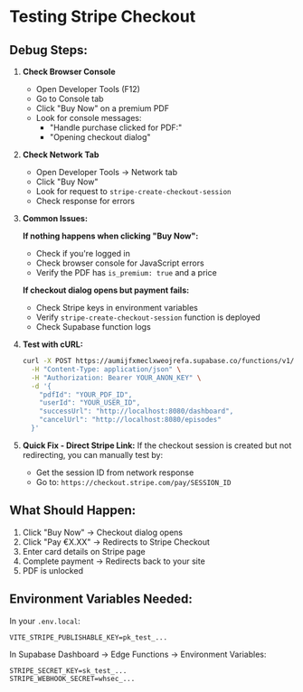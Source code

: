 # Testing Stripe Checkout

## Debug Steps:

1. **Check Browser Console**
   - Open Developer Tools (F12)
   - Go to Console tab
   - Click "Buy Now" on a premium PDF
   - Look for console messages:
     - "Handle purchase clicked for PDF:"
     - "Opening checkout dialog"

2. **Check Network Tab**
   - Open Developer Tools → Network tab
   - Click "Buy Now"
   - Look for request to `stripe-create-checkout-session`
   - Check response for errors

3. **Common Issues:**

   **If nothing happens when clicking "Buy Now":**
   - Check if you're logged in
   - Check browser console for JavaScript errors
   - Verify the PDF has `is_premium: true` and a price

   **If checkout dialog opens but payment fails:**
   - Check Stripe keys in environment variables
   - Verify `stripe-create-checkout-session` function is deployed
   - Check Supabase function logs

4. **Test with cURL:**
   ```bash
   curl -X POST https://aumijfxmeclxweojrefa.supabase.co/functions/v1/stripe-create-checkout-session \
     -H "Content-Type: application/json" \
     -H "Authorization: Bearer YOUR_ANON_KEY" \
     -d '{
       "pdfId": "YOUR_PDF_ID",
       "userId": "YOUR_USER_ID",
       "successUrl": "http://localhost:8080/dashboard",
       "cancelUrl": "http://localhost:8080/episodes"
     }'
   ```

5. **Quick Fix - Direct Stripe Link:**
   If the checkout session is created but not redirecting, you can manually test by:
   - Get the session ID from network response
   - Go to: `https://checkout.stripe.com/pay/SESSION_ID`

## What Should Happen:

1. Click "Buy Now" → Checkout dialog opens
2. Click "Pay €X.XX" → Redirects to Stripe Checkout
3. Enter card details on Stripe page
4. Complete payment → Redirects back to your site
5. PDF is unlocked

## Environment Variables Needed:

In your `.env.local`:
```
VITE_STRIPE_PUBLISHABLE_KEY=pk_test_...
```

In Supabase Dashboard → Edge Functions → Environment Variables:
```
STRIPE_SECRET_KEY=sk_test_...
STRIPE_WEBHOOK_SECRET=whsec_...
```